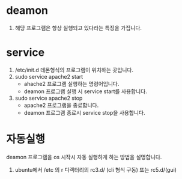 # deamon

1. 해당 프로그램은 항상 실행되고 있다라는 특징을 가집니다.

# service

1. /etc/init.d 데몬형식의 프로그램이 위치하는 곳입니다.
2. sudo service apache2 start
   - ahache2 프로그램 실행하는 명령어입니다.
   - deamon 프로그램 실행 시 service start를 사용합니다.
3. sudo service apache2 stop
   - apache2 프로그램을 종료합니다.
   - deamon 프로그램 종료시 service stop을 사용합니다.

# 자동실행

deamon 프로그램을 os 시작시 자동 실행하게 하는 방법을 설명합니다.

1. ubuntu에서 /etc 의 r 디렉터리의 rc3.d/ (cli 형식 구동) 또는 rc5.d/(gui)
